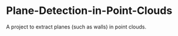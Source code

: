 Plane-Detection-in-Point-Clouds
===============================

A project to extract planes (such as walls) in point clouds.
